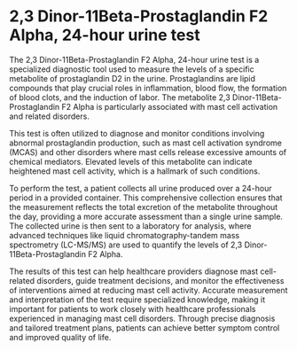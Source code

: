 [//]: # (source: gpt-40)

# 2,3 Dinor-11Beta-Prostaglandin F2 Alpha, 24-hour urine test

The 2,3 Dinor-11Beta-Prostaglandin F2 Alpha, 24-hour urine test is a specialized diagnostic tool used to measure the levels of a specific metabolite of prostaglandin D2 in the urine. Prostaglandins are lipid compounds that play crucial roles in inflammation, blood flow, the formation of blood clots, and the induction of labor. The metabolite 2,3 Dinor-11Beta-Prostaglandin F2 Alpha is particularly associated with mast cell activation and related disorders.

This test is often utilized to diagnose and monitor conditions involving abnormal prostaglandin production, such as mast cell activation syndrome (MCAS) and other disorders where mast cells release excessive amounts of chemical mediators. Elevated levels of this metabolite can indicate heightened mast cell activity, which is a hallmark of such conditions.

To perform the test, a patient collects all urine produced over a 24-hour period in a provided container. This comprehensive collection ensures that the measurement reflects the total excretion of the metabolite throughout the day, providing a more accurate assessment than a single urine sample. The collected urine is then sent to a laboratory for analysis, where advanced techniques like liquid chromatography-tandem mass spectrometry (LC-MS/MS) are used to quantify the levels of 2,3 Dinor-11Beta-Prostaglandin F2 Alpha.

The results of this test can help healthcare providers diagnose mast cell-related disorders, guide treatment decisions, and monitor the effectiveness of interventions aimed at reducing mast cell activity. Accurate measurement and interpretation of the test require specialized knowledge, making it important for patients to work closely with healthcare professionals experienced in managing mast cell disorders. Through precise diagnosis and tailored treatment plans, patients can achieve better symptom control and improved quality of life.

